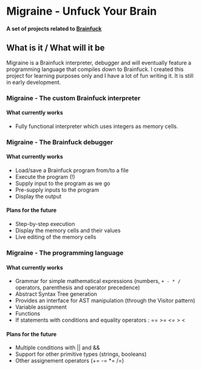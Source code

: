 # Migraine - Unfuck Your Brain

#### A set of projects related to [Brainfuck][1]

## What is it / What will it be

Migraine is a Brainfuck interpreter, debugger and will eventually feature a 
programming language that compiles down to Brainfuck. I created this project for 
learning purposes only and I have a lot of fun writing it. It is still in early development.

### Migraine - The custom Brainfuck interpreter

#### What currently works

- Fully functional interpreter which uses integers as memory cells.

### Migraine - The Brainfuck debugger

#### What currently works

- Load/save a Brainfuck program from/to a file
- Execute the program (!)
- Supply input to the program as we go
- Pre-supply inputs to the program
- Display the output

#### Plans for the future

- Step-by-step execution
- Display the memory cells and their values
- Live editing of the memory cells

### Migraine - The programming language

#### What currently works

- Grammar for simple mathematical expressions (numbers, `+ - * /` operators, parenthesis and operator precedence)
- Abstract Syntax Tree generation
- Provides an interface for AST manipulation (through the Visitor pattern)
- Variable assignment
- Functions
- If statements with conditions and equality operators : == >= <= > <

#### Plans for the future

- Multiple conditions with || and &&
- Support for other primitive types (strings, booleans)
- Other assignement operators (+= -= *= /=)

[1]: http://en.wikipedia.org/wiki/Brainfuck

